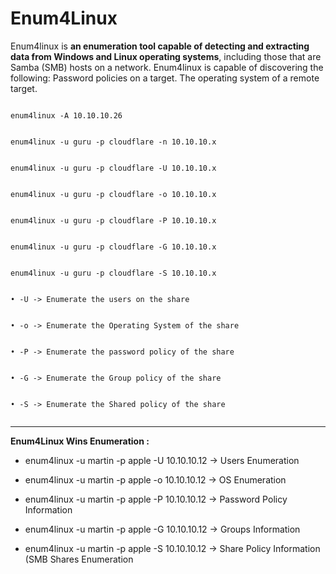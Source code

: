 # Enum4Linux

Enum4linux is **an enumeration tool capable of detecting and extracting data from Windows and Linux operating systems**, including those that are Samba (SMB) hosts on a network. Enum4linux is capable of discovering the following: Password policies on a target. The operating system of a remote target.


```

enum4linux -A 10.10.10.26


enum4linux -u guru -p cloudflare -n 10.10.10.x


enum4linux -u guru -p cloudflare -U 10.10.10.x


enum4linux -u guru -p cloudflare -o 10.10.10.x


enum4linux -u guru -p cloudflare -P 10.10.10.x


enum4linux -u guru -p cloudflare -G 10.10.10.x


enum4linux -u guru -p cloudflare -S 10.10.10.x


• -U -> Enumerate the users on the share


• -o -> Enumerate the Operating System of the share


• -P -> Enumerate the password policy of the share


• -G -> Enumerate the Group policy of the share


• -S -> Enumerate the Shared policy of the share


```



---

**Enum4Linux Wins Enumeration :**

-   enum4linux -u martin -p apple -U 10.10.10.12 -> Users Enumeration
    
-   enum4linux -u martin -p apple -o 10.10.10.12 -> OS Enumeration
    
-   enum4linux -u martin -p apple -P 10.10.10.12 -> Password Policy Information
    
-   enum4linux -u martin -p apple -G 10.10.10.12 -> Groups Information
    
-   enum4linux -u martin -p apple -S 10.10.10.12 -> Share Policy Information (SMB Shares Enumeration